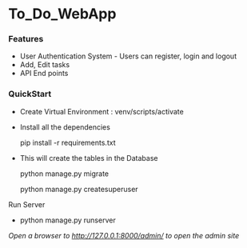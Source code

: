 # To_Do_WebApp 

### Features
- User Authentication System - Users can register, login and logout
- Add, Edit tasks 
- API End points  

### QuickStart
- Create Virtual Environment : venv/scripts/activate
- Install all the dependencies 
 
  pip install -r requirements.txt
  
- This will create the tables in the Database
  
  python manage.py migrate
  
  python manage.py createsuperuser
  
Run Server
* python manage.py runserver

*Open a browser to http://127.0.0.1:8000/admin/ to open the admin site*

